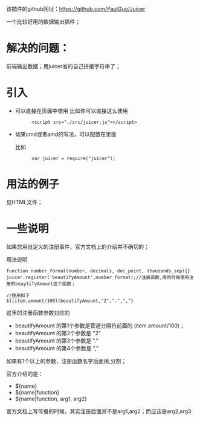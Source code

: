 该插件的github网址：https://github.com/PaulGuo/Juicer

一个比较好用的数据输出插件；

# 解决的问题：

前端输出数据；用juicer省的自己拼接字符串了；

# 引入

- 可以直接在页面中使用
    比如你可以直接这么使用

            <script src="./src/juicer.js"></script>

- 如果cmd或者amd的写法，可以配置在里面

    比如

            var juicer = require("juicer");

# 用法的例子

见HTML文件；

# 一些说明

如果您用自定义的注册事件，官方文档上的介绍并不确切的；

用法说明

    function number_format(number, decimals, dec_point, thousands_sep){}
    juicer.register('beautifyAmount',number_format);//注册函数,用的时候使用注册的beaytifyAmount这个函数；

    //使用如下
    ${(item.amount/100)|beautifyAmount,"2",".",","}

这里的注册函数参数对应的

- beautifyAmount 的第1个参数是管道分隔符前面的 (item.amount/100)；
- beautifyAmount 的第2个参数是 "2"
- beautifyAmount 的第3个参数是 "."
- beautifyAmount 的第4个参数是 ","

如果有1个以上的参数，注册函数名字后面用,分割；

官方介绍的是：

- ${name}
- ${name|function}
- ${name|function, arg1, arg2}

官方文档上写传餐的时候，其实注册后面并不是arg1,arg2；而应该是arg2,arg3





